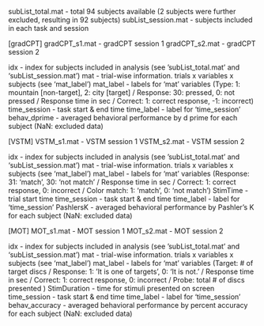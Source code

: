 
subList_total.mat - total 94 subjects available (2 subjects were further excluded, resulting in 92 subjects)
subList_session.mat - subjects included in each task and session


[gradCPT]
gradCPT_s1.mat - gradCPT session 1
gradCPT_s2.mat - gradCPT session 2

idx - index for subjects included in analysis (see ’subList_total.mat’ and ‘subList_session.mat’)
mat - trial-wise information. trials x variables x subjects (see ‘mat_label’)
mat_label - labels for ‘mat’ variables (Type: 1: mountain [non-target], 2: city [target] / Response: 30: pressed, 0: not pressed / Response time in sec /  Correct: 1: correct response, -1: incorrect)
time_session - task start & end time 
time_label - label for ‘time_session’
behav_dprime - averaged behavioral performance by d prime for each subject (NaN: excluded data)


[VSTM]
VSTM_s1.mat - VSTM session 1
VSTM_s2.mat - VSTM session 2

idx - index for subjects included in analysis (see ’subList_total.mat’ and ‘subList_session.mat’)
mat - trial-wise information. trials x variables x subjects (see ‘mat_label’)
mat_label - labels for ‘mat’ variables (Response: 31: ‘match’, 30: ‘not match’ / Response time in sec / Correct: 1: correct response, 0: incorrect / Color match: 1: ‘match’, 0: ‘not match’)
StimTime - trial start time
time_session - task start & end time 
time_label - label for ‘time_session’
PashlersK - averaged behavioral performance by Pashler’s K for each subject (NaN: excluded data)


[MOT]
MOT_s1.mat - MOT session 1
MOT_s2.mat - MOT session 2

idx - index for subjects included in analysis (see ’subList_total.mat’ and ‘subList_session.mat’)
mat - trial-wise information. trials x variables x subjects (see ‘mat_label’)
mat_label - labels for ‘mat’ variables (Target: # of target discs / Response: 1: ’It is one of targets’, 0: ‘It is not.’ / Response time  in sec / Correct: 1: correct response, 0: incorrect / Probe: total # of discs presented )
StimDuration - time for stimuli presented on screen
time_session - task start & end time 
time_label - label for ‘time_session’
behav_accuracy - averaged behavioral performance by percent accuracy for each subject (NaN: excluded data)


